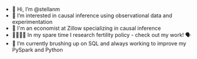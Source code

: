 - 👋 Hi, I’m @stellanm
- 👀 I’m interested in causal inference using observational data and experimentation
- 🏡 I'm an economist at Zillow specializing in causal inference
- 👨‍👩‍👧‍👦 In my spare time I research fertility policy - check out my work! 🗣
- 🌱 I’m currently brushing up on SQL and always working to improve my PySpark and Python

